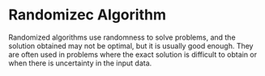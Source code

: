 # Randomizec Algorithm

Randomized algorithms use randomness to solve problems, and the solution obtained may not be optimal, but it is usually good enough. They are often used in problems where the exact solution is difficult to obtain or when there is uncertainty in the input data.